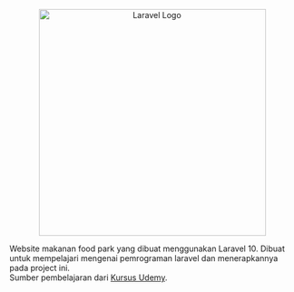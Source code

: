 <p align="center"><a href="https://laravel.com" target="_blank"><img src="https://raw.githubusercontent.com/laravel/art/master/logo-lockup/5%20SVG/2%20CMYK/1%20Full%20Color/laravel-logolockup-cmyk-red.svg" width="400" alt="Laravel Logo"></a></p>

Website makanan food park yang dibuat menggunakan Laravel 10. Dibuat untuk mempelajari mengenai pemrograman laravel dan menerapkannya pada project ini.<br>
Sumber pembelajaran dari [Kursus Udemy](https://www.udemy.com/course/build-complete-laravel-restaurant-and-food-ordering-ecommerce-system/).
